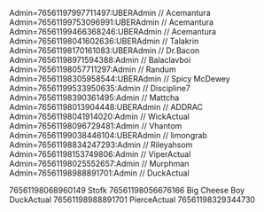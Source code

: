 Admin=76561197997711497:UBERAdmin   // Acemantura
Admin=76561199753096991:UBERAdmin   // Acemantura
Admin=76561199466368246:UBERAdmin   // Acemantura
Admin=76561198041602636:UBERAdmin   // Talakrin
Admin=76561198170161083:UBERAdmin   // Dr.Bacon
Admin=76561198971594388:Admin       // Balaclavboi
Admin=76561198057711297:Admin       // Randum
Admin=76561198305958544:UBERAdmin   // Spicy McDewey
Admin=76561199533950635:Admin       // Discipline7
Admin=76561198390361495:Admin       // Mattcha
Admin=76561198013904448:UBERAdmin   // ADDRAC
Admin=76561198041914020:Admin       // WickActual
Admin=76561198096729481:Admin       // Vhantom
Admin=76561199038446104:UBERAdmin   // limongrab
Admin=76561198834247293:Admin       // Rileyahsom
Admin=76561198153749806:Admin       // ViperActual
Admin=76561198025552657:Admin       // Murphman
Admin=76561198988891701:Admin       // DuckActual

76561198068960149 Stofk
76561198056676166
Big Cheese Boy
DuckActual
76561198988891701
PierceActual
76561198329344730

